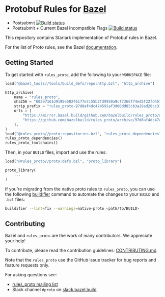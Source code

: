 # Protobuf Rules for [Bazel](https://bazel.build)

* Postsubmit [![Build status](https://badge.buildkite.com/26d40f574d6f6026928bc271780782e5f168fe7e3595ea6d79.svg?branch=master)](https://buildkite.com/bazel/rules-proto)
* Postsubmit + Current Bazel Incompatible Flags [![Build status](https://badge.buildkite.com/9c0cf88b7ca5814cf12f4ef2741306074c8e30ef7dabce1a1a.svg?branch=master)](https://buildkite.com/bazel/rules-proto-plus-bazelisk-migrate)

This repository contains Starlark implementation of Protobuf rules in Bazel.

For the list of Proto rules, see the Bazel
[documentation](https://docs.bazel.build/versions/master/be/overview.html).

## Getting Started

To get started with `rules_proto`, add the following to your `WORKSPACE` file:

```python
load("@bazel_tools//tools/build_defs/repo:http.bzl", "http_archive")

http_archive(
    name = "rules_proto",
    sha256 = "602e7161d9195e50246177e7c55b2f39950a9cf7366f74ed5f22fd45750cd208",
    strip_prefix = "rules_proto-97d8af4dc474595af3900dd85cb3a29ad28cc313",
    urls = [
        "https://mirror.bazel.build/github.com/bazelbuild/rules_proto/archive/97d8af4dc474595af3900dd85cb3a29ad28cc313.tar.gz",
        "https://github.com/bazelbuild/rules_proto/archive/97d8af4dc474595af3900dd85cb3a29ad28cc313.tar.gz",
    ],
)
load("@rules_proto//proto:repositories.bzl", "rules_proto_dependencies", "rules_proto_toolchains")
rules_proto_dependencies()
rules_proto_toolchains()
```

Then, in your `BUILD` files, import and use the rules:

```python
load("@rules_proto//proto:defs.bzl", "proto_library")

proto_library(
    ...
)
```

If you're migrating from the native proto rules to `rules_proto`, you can use
the following [buildifier](https://github.com/bazelbuild/buildtools/blob/master/buildifier/README.md)
command to automate the changes to your `BUILD` and `.bzl` files:

```bash
buildifier --lint=fix --warnings=native-proto <path/to/BUILD>
```

## Contributing

Bazel and `rules_proto` are the work of many contributors.
We appreciate your help!

To contribute, please read the contribution guidelines:
[CONTRIBUTING.md](https://github.com/bazelbuild/rules_proto/blob/master/CONTRIBUTING.md).

Note that the `rules_proto` use the GitHub issue tracker for bug reports and
feature requests only.

For asking questions see:

* [rules_proto mailing list](https://groups.google.com/forum/#!forum/proto-bazel-discuss)
* Slack channel `#proto` on [slack.bazel.build](https://slack.bazel.build)
